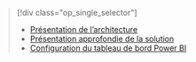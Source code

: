 > [!div class="op_single_selector"]
> * [Présentation de l’architecture](../articles/machine-learning/team-data-science-process/cortana-analytics-playbook-vehicle-telemetry.md)
> * [Présentation approfondie de la solution](../articles/machine-learning/team-data-science-process/cortana-analytics-playbook-vehicle-telemetry-deep-dive.md)
> * [Configuration du tableau de bord Power BI](../articles/machine-learning/team-data-science-process/cortana-analytics-playbook-vehicle-telemetry-powerbi.md)
> 
> 

